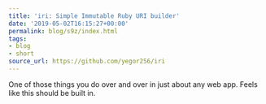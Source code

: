 ```yaml
---
title: 'iri: Simple Immutable Ruby URI builder'
date: '2019-05-02T16:15:27+00:00'
permalink: blog/s9z/index.html
tags:
- blog
- short
source_url: https://github.com/yegor256/iri
---
```


One of those things you do over and over in just about any web app. Feels like this should be built in.
